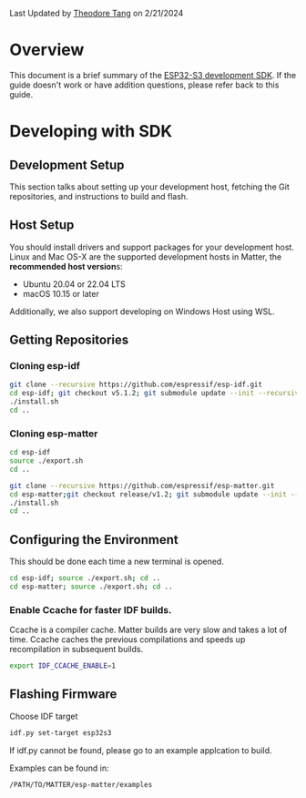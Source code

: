 Last Updated by [Theodore Tang](https://github.com/leunknown) on 2/21/2024

# Overview
This document is a brief summary of the [ESP32-S3 development SDK](https://docs.espressif.com/projects/esp-matter/en/latest/esp32s3/developing.html). If the guide doesn't work or have addition questions, please refer back to this guide.
# Developing with SDK

## Development Setup
This section talks about setting up your development host, fetching the Git repositories, and instructions to build and flash.

## Host Setup
You should install drivers and support packages for your development host. Linux and Mac OS-X are the supported development hosts in Matter, the **recommended host version**s:

- Ubuntu 20.04 or 22.04 LTS
- macOS 10.15 or later

Additionally, we also support developing on Windows Host using WSL.

## Getting Repositories

### Cloning esp-idf
```bash
git clone --recursive https://github.com/espressif/esp-idf.git
cd esp-idf; git checkout v5.1.2; git submodule update --init --recursive;
./install.sh
cd ..
```
### Cloning esp-matter
```bash
cd esp-idf
source ./export.sh
cd ..

git clone --recursive https://github.com/espressif/esp-matter.git
cd esp-matter;git checkout release/v1.2; git submodule update --init --recursive;
./install.sh
cd ..
```

## Configuring the Environment
This should be done each time a new terminal is opened.
```bash
cd esp-idf; source ./export.sh; cd ..
cd esp-matter; source ./export.sh; cd ..
```

### Enable Ccache for faster IDF builds.
Ccache is a compiler cache. Matter builds are very slow and takes a lot of time. Ccache caches the previous compilations and speeds up recompilation in subsequent builds.
```bash
export IDF_CCACHE_ENABLE=1
```

## Flashing Firmware
Choose IDF target
```bash
idf.py set-target esp32s3
```
If idf.py cannot be found, please go to an example applcation to build.

Examples can be found in: 
```bash
/PATH/TO/MATTER/esp-matter/examples
```
